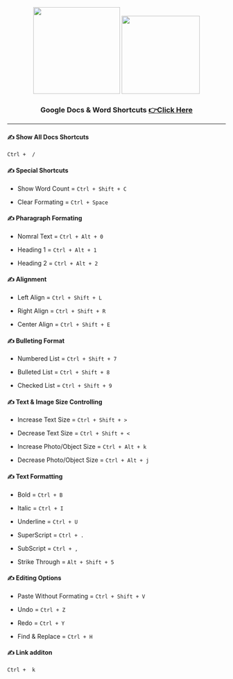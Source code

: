 <!-- Ms word -->
<div align="center">
	<img height="200" src="https://img.icons8.com/fluency/240/null/microsoft-word-2019.png"/>
   <img height="180" src ="https://img.icons8.com/color/240/null/google-docs--v1.png"/>
</div>

<div align="center">
    <h3> Google Docs & Word Shortcuts <a href = "VSCODE.md" >👉Click Here</a>
    </h3>
</div><hr>
<!-- Ms word -->

#### ✍️ Show All Docs Shortcuts

```bash
Ctrl +  /
```

#### ✍️ Special Shortcuts

- Show Word Count = `Ctrl + Shift + C`

- Clear Formating = `Ctrl + Space`

#### ✍️ Pharagraph Formating

- Nomral Text = `Ctrl + Alt + 0`

- Heading 1 = `Ctrl + Alt + 1`

- Heading 2 = `Ctrl + Alt + 2`

#### ✍️ Alignment

- Left Align = `Ctrl + Shift + L`

- Right Align = `Ctrl + Shift + R`

- Center Align = `Ctrl + Shift + E`

#### ✍️ Bulleting Format

- Numbered List = `Ctrl + Shift + 7`

- Bulleted List = `Ctrl + Shift + 8`

- Checked List = `Ctrl + Shift + 9`

#### ✍️ Text & Image Size Controlling

- Increase Text Size = `Ctrl + Shift + >`

- Decrease Text Size = `Ctrl + Shift + <`

- Increase Photo/Object Size = `Ctrl + Alt + k`

- Decrease Photo/Object Size = `Ctrl + Alt + j`

#### ✍️ Text Formatting 

- Bold = `Ctrl + B`

- Italic = `Ctrl + I`

- Underline = `Ctrl + U`

- SuperScript = `Ctrl + .`

- SubScript = `Ctrl + ,`

- Strike Through = `Alt + Shift + 5`

#### ✍️ Editing Options

- Paste Without Formating = `Ctrl + Shift + V`

- Undo = `Ctrl + Z`

- Redo = `Ctrl + Y`

- Find & Replace = `Ctrl + H`

#### ✍️ Link additon

```bash
Ctrl +  k
```




